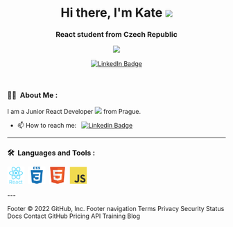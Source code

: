 <!---
Katerinamiku/Katerinamiku is a ✨ special ✨ repository because its `README.md` (this file) appears on your GitHub profile.
You can click the Preview link to take a look at your changes.
--->

<h1 align="center">Hi there, I'm Kate 
<img src="https://github.com/blackcater/blackcater/raw/main/images/Hi.gif" height="32"/></h1>
<h3 align="center">React student from Czech Republic</h3>


<p align="center"><img src="http://cconlinejournal.org/brown_mehler/gifs/girlTyping.gif"/> </p>
<p align="center">
<a href="https://www.linkedin.com/in/kate-karpovich-49a57750"><img src="https://img.shields.io/badge/LinkedIn-blue?style=for-the-badge&logo=linkedin&logoColor=white" alt="LinkedIn Badge"></a>
</p>

<p align="center"><img src="https://komarev.com/ghpvc/?username=kakbar&style=flat-square&color=blue" alt=""></p>


### :woman_technologist: &nbsp;About Me :

I am a Junior React Developer <img src="https://media.giphy.com/media/WUlplcMpOCEmTGBtBW/giphy.gif" width="30"> from Prague.


- 📫 How to reach me: &nbsp; [![Linkedin Badge](https://img.shields.io/badge/-Katerinamiku-blue?style=flat&logo=Linkedin&logoColor=white)](https://www.linkedin.com/in/kate-karpovich-49a57750)

---

### 🛠 &nbsp;Languages and Tools :

<p>

<img src="https://github.com/devicons/devicon/blob/master/icons/react/react-original-wordmark.svg" title="React" alt="React" width="40" height="40"/>&nbsp;
<img src="https://github.com/devicons/devicon/blob/master/icons/css3/css3-plain-wordmark.svg"  title="CSS3" alt="CSS" width="40" height="40"/>&nbsp;
<img src="https://github.com/devicons/devicon/blob/master/icons/html5/html5-original.svg" title="HTML5" alt="HTML" width="40" height="40"/>&nbsp;
<img src="https://github.com/devicons/devicon/blob/master/icons/javascript/javascript-original.svg" title="JavaScript" alt="JavaScript" width="40" height="40"/>&nbsp;

</p>
---


Footer
© 2022 GitHub, Inc.
Footer navigation
Terms
Privacy
Security
Status
Docs
Contact GitHub
Pricing
API
Training
Blog
